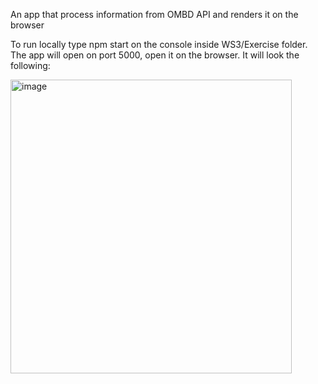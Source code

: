 An app that process information from OMBD API and renders it on the browser

To run locally type npm start on the console inside WS3/Exercise folder. The app will open on port 5000, open it on the browser.
It will look the following:

<img width="450" height="470" alt="image" src="https://github.com/user-attachments/assets/0a14e38d-12a9-4e5a-886f-bbfa5f3dca03" />
